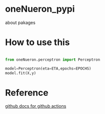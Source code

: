 # oneNueron_pypi
about pakages 


# How to use this
```python

from oneNueron.perceptron import Perceptron

model=Perceptron(eta=ETA,epochs=EPOCHS)
model.fit(X,y)

```

# Reference

[official python docs]:(https://packaging.python.org/tutorials/packaging-projects/)

[github docs for github actions](https://docs.github.com/en/actions/automating-builds-and-tests/building-and-testing-python#publishing-to-package-registries)